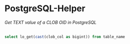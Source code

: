 # PostgreSQL-Helper

###### Get TEXT value of a CLOB OID in PostgreSQL
```sql
select lo_get(cast(clob_col as bigint)) from table_name
```
